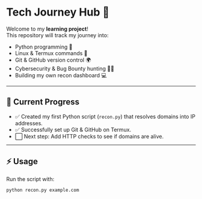 # Tech Journey Hub 🚀

Welcome to my **learning project**!  
This repository will track my journey into:

- Python programming 🐍
- Linux & Termux commands 📱
- Git & GitHub version control 🌍
- Cybersecurity & Bug Bounty hunting 🕵️‍♂️
- Building my own recon dashboard 💻

---

## 📌 Current Progress
- ✅ Created my first Python script (`recon.py`) that resolves domains into IP addresses.
- ✅ Successfully set up Git & GitHub on Termux.
- ⬜ Next step: Add HTTP checks to see if domains are alive.

---

## ⚡ Usage
Run the script with:

```bash
python recon.py example.com
